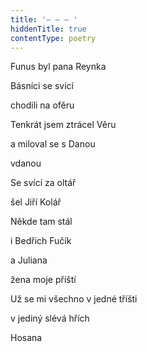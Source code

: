 ```yaml
---
title: '– – – '
hiddenTitle: true
contentType: poetry
---
```


Funus byl pana Reynka

Básníci se svící

chodili na ofěru

Tenkrát jsem ztrácel Věru

a miloval se s Danou

vdanou

Se svící za oltář

šel Jiří Kolář

Někde tam stál

i Bedřich Fučík

a Juliana

žena moje příští

Už se mi všechno v jedné tříšti

v jediný slévá hřích

Hosana
